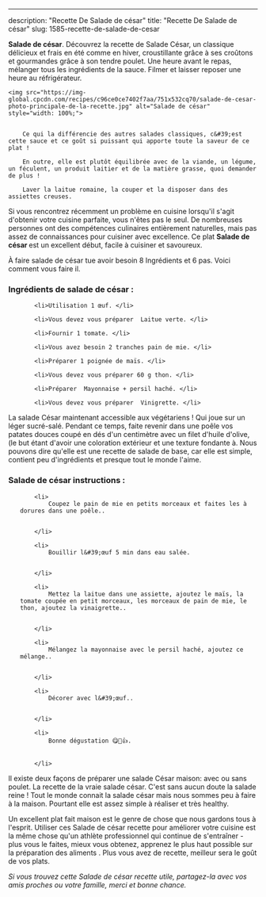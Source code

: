 ---
description: "Recette De Salade de césar"
title: "Recette De Salade de césar"
slug: 1585-recette-de-salade-de-cesar

<p>
	<strong>Salade de césar</strong>. 
	Découvrez la recette de Salade César, un classique délicieux et frais en été comme en hiver, croustillante grâce à ses croûtons et gourmandes grâce à son tendre poulet. Une heure avant le repas, mélanger tous les ingrédients de la sauce. Filmer et laisser reposer une heure au réfrigérateur.
</p>
<p>
	
	<img src="https://img-global.cpcdn.com/recipes/c96ce0ce7402f7aa/751x532cq70/salade-de-cesar-photo-principale-de-la-recette.jpg" alt="Salade de césar" style="width: 100%;">
	
	
		Ce qui la différencie des autres salades classiques, c&#39;est cette sauce et ce goût si puissant qui apporte toute la saveur de ce plat !
	
		En outre, elle est plutôt équilibrée avec de la viande, un légume, un féculent, un produit laitier et de la matière grasse, quoi demander de plus !
	
		Laver la laitue romaine, la couper et la disposer dans des assiettes creuses.
	
</p>

Si vous rencontrez récemment un problème en cuisine lorsqu'il s'agit d'obtenir votre cuisine parfaite, vous n'êtes pas le seul. De nombreuses personnes ont des compétences culinaires entièrement naturelles, mais pas assez de connaissances pour cuisiner avec excellence. Ce plat <strong> Salade de césar </strong> est un excellent début, facile à cuisiner et savoureux.

<!--inarticleads1-->

À faire salade de césar tue avoir besoin 8 Ingrédients et 6 pas. Voici comment vous faire il.

<h3>Ingrédients de salade de césar :</h3>

<ol>
	
		<li>Utilisation 1 œuf. </li>
	
		<li>Vous devez vous préparer  Laitue verte. </li>
	
		<li>Fournir 1 tomate. </li>
	
		<li>Vous avez besoin 2 tranches pain de mie. </li>
	
		<li>Préparer 1 poignée de maïs. </li>
	
		<li>Vous devez vous préparer 60 g thon. </li>
	
		<li>Préparer  Mayonnaise + persil haché. </li>
	
		<li>Vous devez vous préparer  Vinigrette. </li>
	
</ol>

La salade César maintenant accessible aux végétariens ! Qui joue sur un léger sucré-salé. Pendant ce temps, faite revenir dans une poêle vos patates douces coupé en dés d&#39;un centimètre avec un filet d&#39;huile d&#39;olive, (le but étant d&#39;avoir une coloration extérieur et une texture fondante à. Nous pouvons dire qu&#39;elle est une recette de salade de base, car elle est simple, contient peu d&#39;ingrédients et presque tout le monde l&#39;aime. 

<!--inarticleads2-->

<h3>Salade de césar instructions :</h3>

<ol>
	
		<li>
			Coupez le pain de mie en petits morceaux et faites les à dorures dans une poêle..
			
			
		</li>
	
		<li>
			Bouillir l&#39;œuf 5 min dans eau salée.
			
			
		</li>
	
		<li>
			Mettez la laitue dans une assiette, ajoutez le maïs, la tomate coupée en petit morceaux, les morceaux de pain de mie, le thon, ajoutez la vinaigrette..
			
			
		</li>
	
		<li>
			Mélangez la mayonnaise avec le persil haché, ajoutez ce mélange..
			
			
		</li>
	
		<li>
			Décorer avec l&#39;œuf..
			
			
		</li>
	
		<li>
			Bonne dégustation 😋💖👍.
			
			
		</li>
	
</ol>

Il existe deux façons de préparer une salade César maison: avec ou sans poulet. La recette de la vraie salade césar. C&#39;est sans aucun doute la salade reine ! Tout le monde connait la salade césar mais nous sommes peu à faire à la maison. Pourtant elle est assez simple à réaliser et très healthy. 

<!--inarticleads1-->

<p>
Un excellent plat fait maison est le genre de chose que nous gardons tous à l'esprit. Utiliser ces Salade de césar recette pour améliorer votre cuisine est la même chose qu'un athlète professionnel qui continue de s'entraîner - plus vous le faites, mieux vous obtenez, apprenez le plus haut possible sur la préparation des aliments . Plus vous avez de recette, meilleur sera le goût de vos plats.
</p>

<p>
<i>Si vous trouvez cette Salade de césar recette utile, partagez-la avec vos amis proches ou votre famille, merci et bonne chance.</i>
</p>
